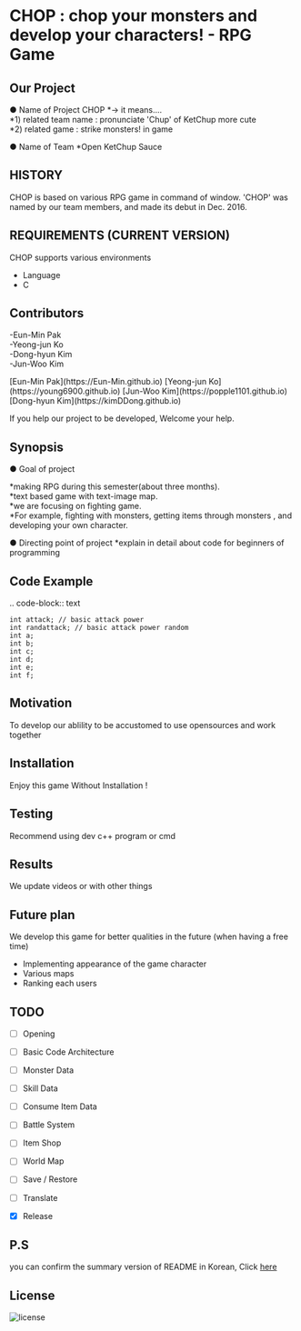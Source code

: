CHOP : chop your monsters and develop your characters! - RPG Game
===============================================================

## Our Project

● Name of Project
  CHOP
 *-> it means....  
 *1) related team name : pronunciate 'Chup' of KetChup more cute  
 *2) related game : strike monsters! in game


● Name of Team
 *Open KetChup Sauce


## HISTORY

CHOP is based on various RPG game in command of window. 'CHOP' was named by our team members, and made its debut in Dec. 2016.


## REQUIREMENTS (CURRENT VERSION)
CHOP supports various environments
* Language
 * C


## Contributors

<current team members>

-Eun-Min Pak  
-Yeong-jun Ko  
-Dong-hyun Kim  
-Jun-Woo Kim  

<github address>
[Eun-Min Pak](https://Eun-Min.github.io)  
[Yeong-jun Ko](https://young6900.github.io)  
[Jun-Woo Kim](https://popple1101.github.io)  
[Dong-hyun Kim](https://kimDDong.github.io)  

<people who will contribute afterwords>

If you help our project to be developed, Welcome your help.


## Synopsis
  
● Goal of project

 *making RPG during this semester(about three months).  
 *text based game with text-image map.     
 *we are focusing on fighting game.      
 *For example, fighting with monsters, getting items through monsters , and developing your own character.

● Directing point of project
 *explain in detail about code for beginners of programming


## Code Example

.. code-block:: text

    int attack; // basic attack power
    int randattack; // basic attack power random
    int a;
    int b;
    int c;
    int d;
    int e;
    int f;


## Motivation

To develop our ablility to be accustomed to use opensources and work together


## Installation

Enjoy this game Without Installation !


## Testing

Recommend using dev c++ program or cmd


## Results

We update videos or with other things


## Future plan 

We develop this game for better qualities in the future (when having a free time)
- Implementing appearance of the game character
- Various maps
- Ranking each users

## TODO

- [ ] Opening
- [ ] Basic Code Architecture
- [ ] Monster Data
- [ ] Skill Data
- [ ] Consume Item Data
- [ ] Battle System
- [ ] Item Shop
- [ ] World Map
- [ ] Save / Restore
- [ ] Translate
- [x] Release


## P.S  
you can confirm the summary version of README in Korean, Click [here](https://github.com/Eun-Min/OpenKCsauce/wiki)


## License

![license](https://img.shields.io/github/license/rastapasta/pokemon-go-mitm-node.svg)

